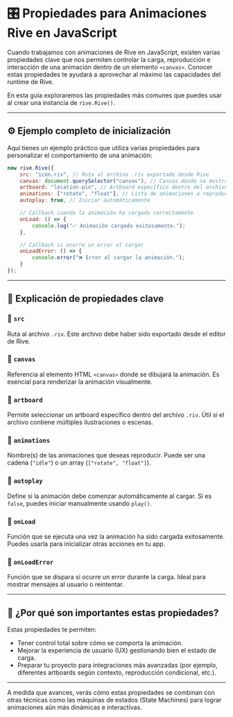 # 🎛️ Propiedades para Animaciones Rive en JavaScript

Cuando trabajamos con animaciones de Rive en JavaScript, existen varias propiedades clave que nos permiten controlar la carga, reproducción e interacción de una animación dentro de un elemento `<canvas>`. Conocer estas propiedades te ayudará a aprovechar al máximo las capacidades del runtime de Rive.

En esta guía exploraremos las propiedades más comunes que puedes usar al crear una instancia de `rive.Rive()`.

---

## ⚙️ Ejemplo completo de inicialización

Aquí tienes un ejemplo práctico que utiliza varias propiedades para personalizar el comportamiento de una animación:

```javascript
new rive.Rive({
    src: "icon.riv", // Ruta al archivo .riv exportado desde Rive
    canvas: document.querySelector("canvas"), // Canvas donde se mostrará la animación
    artboard: "location-pin", // Artboard específico dentro del archivo .riv
    animations: ["rotate", "float"], // Lista de animaciones a reproducir
    autoplay: true, // Iniciar automáticamente

    // Callback cuando la animación ha cargado correctamente
    onLoad: () => {
        console.log("✅ Animación cargada exitosamente.");
    },

    // Callback si ocurre un error al cargar
    onLoadError: () => {
        console.error("❌ Error al cargar la animación.");
    }
});
```

---

## 🧾 Explicación de propiedades clave

### 🔹 `src`
Ruta al archivo `.riv`. Este archivo debe haber sido exportado desde el editor de Rive.

### 🔹 `canvas`
Referencia al elemento HTML `<canvas>` donde se dibujará la animación. Es esencial para renderizar la animación visualmente.

### 🔹 `artboard`
Permite seleccionar un artboard específico dentro del archivo `.riv`. Útil si el archivo contiene múltiples ilustraciones o escenas.

### 🔹 `animations`
Nombre(s) de las animaciones que deseas reproducir. Puede ser una cadena (`"idle"`) o un array (`["rotate", "float"]`).

### 🔹 `autoplay`
Define si la animación debe comenzar automáticamente al cargar. Si es `false`, puedes iniciar manualmente usando `play()`.

### 🔹 `onLoad`
Función que se ejecuta una vez la animación ha sido cargada exitosamente. Puedes usarla para inicializar otras acciones en tu app.

### 🔹 `onLoadError`
Función que se dispara si ocurre un error durante la carga. Ideal para mostrar mensajes al usuario o reintentar.

---

## 🎯 ¿Por qué son importantes estas propiedades?

Estas propiedades te permiten:

- Tener control total sobre cómo se comporta la animación.
- Mejorar la experiencia de usuario (UX) gestionando bien el estado de carga.
- Preparar tu proyecto para integraciones más avanzadas (por ejemplo, diferentes artboards según contexto, reproducción condicional, etc.).

---

A medida que avances, verás cómo estas propiedades se combinan con otras técnicas como las máquinas de estados (State Machines) para lograr animaciones aún más dinámicas e interactivas.




